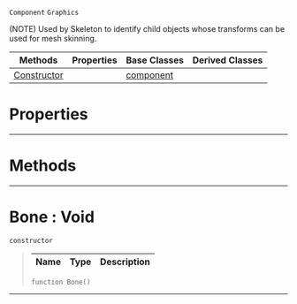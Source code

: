  `Component` `Graphics`



(NOTE) Used by Skeleton to identify child objects whose transforms can be used for mesh skinning.

|Methods|Properties|Base Classes|Derived Classes|
|---|---|---|---|
|[ Constructor](https://github.com/dragonCASTjosh/PlasmaDocs/blob/master/code_reference/class_reference/bone.markdown#bone-void)| |[component](https://github.com/dragonCASTjosh/PlasmaDocs/blob/master/code_reference/class_reference/component.markdown)| |


 #  Properties


---  
 #  Methods


---  
 #  Bone : Void

 `constructor`

> 
> |Name|Type|Description|
> |---|---|---|
> ``` lang=cpp, name=Lightning
> function Bone()
> ``` 


---  
 

 